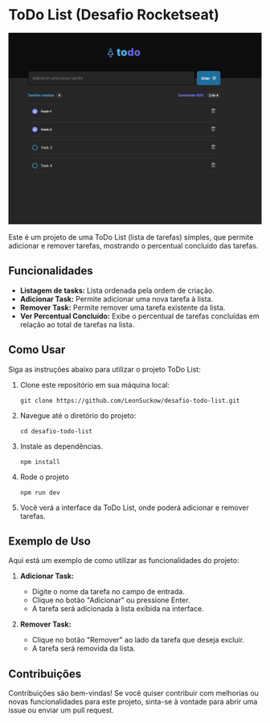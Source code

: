 # ToDo List (Desafio Rocketseat)

![Projeto ToDo List](https://github.com/LeonSuckow/desafio-todo-list/blob/main/src/assets/todo-list.png)

Este é um projeto de uma ToDo List (lista de tarefas) simples, que permite adicionar e remover tarefas, mostrando o percentual concluído das tarefas.

## Funcionalidades

- **Listagem de tasks:** Lista ordenada pela ordem de criação.
- **Adicionar Task:** Permite adicionar uma nova tarefa à lista.
- **Remover Task:** Permite remover uma tarefa existente da lista.
- **Ver Percentual Concluído:** Exibe o percentual de tarefas concluídas em relação ao total de tarefas na lista.

## Como Usar

Siga as instruções abaixo para utilizar o projeto ToDo List:

1. Clone este repositório em sua máquina local:
   ```
   git clone https://github.com/LeonSuckow/desafio-todo-list.git
   ```
   
2. Navegue até o diretório do projeto:
   ```
   cd desafio-todo-list
   ```
   
3. Instale as dependências.
   ```
   npm install
   ```
4. Rode o projeto
   ```
   npm run dev
   ```
 
5. Você verá a interface da ToDo List, onde poderá adicionar e remover tarefas.

## Exemplo de Uso

Aqui está um exemplo de como utilizar as funcionalidades do projeto:

1. **Adicionar Task:**
   - Digite o nome da tarefa no campo de entrada.
   - Clique no botão "Adicionar" ou pressione Enter.
   - A tarefa será adicionada à lista exibida na interface.

2. **Remover Task:**
   - Clique no botão "Remover" ao lado da tarefa que deseja excluir.
   - A tarefa será removida da lista.

## Contribuições

Contribuições são bem-vindas! Se você quiser contribuir com melhorias ou novas funcionalidades para este projeto, sinta-se à vontade para abrir uma issue ou enviar um pull request.


